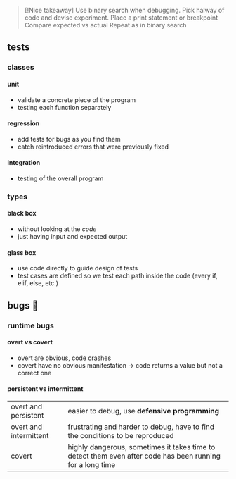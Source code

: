 >[!Nice takeaway]
>Use binary search when debugging. 
>Pick halway of code and devise experiment.
>Place a print statement or breakpoint
>Compare expected vs actual
>Repeat as in binary search
## tests
### classes
#### unit
- validate a concrete piece of the program
- testing each function separately
#### regression
- add tests for bugs as you find them
- catch reintroduced errors that were previously fixed
#### integration
- testing of the overall program
### types
#### black box
- without looking at the _code_
- just having input and expected output
#### glass box
- use code directly to guide design of tests
- test cases are defined so we test each path inside the code (every if, elif, else, etc.)
## bugs 🐞
### runtime bugs
#### overt vs covert
- overt are obvious, code crashes
- covert have no obvious manifestation -> code returns a value but not a correct one
#### persistent vs intermittent

|                        |                                                                                                           |
| ---------------------- | --------------------------------------------------------------------------------------------------------- |
| overt and persistent   | easier to debug, use **defensive programming**                                                            |
| overt and intermittent | frustrating and harder to debug, have to find the conditions to be reproduced                             |
| covert                 | highly dangerous, sometimes it takes time to detect them even after code has been running for a long time |

